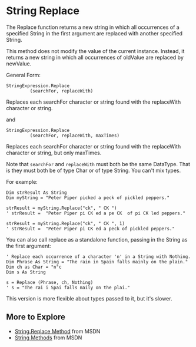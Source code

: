 # String Replace #

The Replace function returns a new string
in which all occurrences of a specified String
in the first argument are replaced with another specified String.

This method does not modify the value of the current instance.
Instead, it returns a new string in which all occurrences of oldValue are replaced by newValue.

General Form:
```vb.net
StringExpression.Replace
         (searchFor, replaceWith)
```
Replaces each searchFor character or string found with the replaceWith character or string.

and
```vb.net
StringExpression.Replace
         (searchFor, replaceWith, maxTimes)
```
Replaces each searchFor character or string found with the replaceWith character or string, but only maxTimes.

Note that `searchFor` and `replaceWith` must both be the same DataType.
That is they must both be of type Char or of type String.
You can't mix types.


For example:
```vb.net
Dim strResult As String
Dim myString = "Peter Piper picked a peck of pickled peppers."

strResult = myString.Replace("ck", " CK ")
' strResult =  "Peter Piper pi CK ed a pe CK  of pi CK led peppers."

strResult = myString.Replace("ck", " CK ", 1)
' strResult =  "Peter Piper pi CK ed a peck of pickled peppers."
```


You can also call replace as a standalone function, passing in the String as the first argument:
```vb.net
' Replace each occurrence of a character 'n' in a String with Nothing.
Dim Phrase As String = "The rain in Spain falls mainly on the plain."
Dim ch as Char = "n"c
Dim s As String

s = Replace (Phrase, ch, Nothing)
' s = "The rai i Spai falls maily on the plai."
```
This version is more flexible about types passed to it, but it's slower.


## More to Explore ##
  * [String.Replace Method](https://msdn.microsoft.com/en-us/library/vstudio/fk49wtc1(v=vs.110).aspx) from MSDN
  * [String Methods](https://msdn.microsoft.com/en-us/library/vstudio/System.String_methods(v=vs.100).aspx) from MSDN


